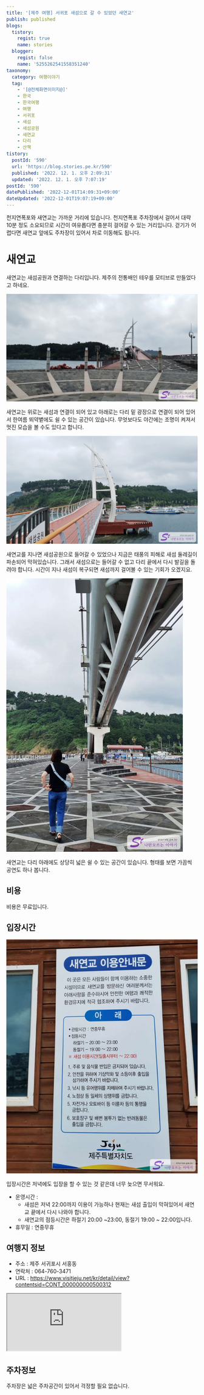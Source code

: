 ```yaml
---
title: '[제주 여행] 서귀포 새섬으로 갈 수 있었던 새연교'
publish: published
blogs:
  tistory:
    regist: true
    name: stories
  blogger:
    regist: false
    name: '5255262541558351240'
taxonomy:
  category: 여행이야기
  tag:
    - '[@전체화면이미지@]'
    - 한국
    - 한국여행
    - 여행
    - 서귀포
    - 새섬
    - 새섬공원
    - 새연교
    - 다리
    - 산책
tistory:
  postId: '590'
  url: 'https://blog.stories.pe.kr/590'
  published: '2022. 12. 1. 오후 2:09:31'
  updated: '2022. 12. 1. 오후 7:07:19'
postId: '590'
datePublished: '2022-12-01T14:09:31+09:00'
dateUpdated: '2022-12-01T19:07:19+09:00'
---
```



천지연폭포와 새연교는 가까운 거리에 있습니다. 천지연폭포 주차장에서 걸어서 대략 10분 정도 소요되므로 시간이 여유롭다면 충분히 걸어갈 수 있는 거리입니다. 걷기가 어렵다면 새연교 앞에도 주차장이 있어서 차로 이동해도 됩니다.

# 새연교

새연교는 새섬공원과 연결하는 다리입니다. 제주의 전통배인 테우를 모티브로 만들었다고 하네요.

![새연교](./images/njo2_20220914_101558-01.jpeg)

새연교는 위로는 새섬과 연결이 되어 있고 아래로는 다리 밑 광장으로 연결이 되어 있어서 한여름 뙤약볕에도 쉴 수 있는 공간이 있습니다. 무엇보다도 야간에는 조명이 켜져서 멋진 모습을 볼 수도 있다고 합니다.

![새섬에서 바라본 새연교](./images/njo2_20220914_102303-01.jpeg)

새연교를 지나면 새섬공원으로 들어갈 수 있었으나 지금은 태풍의 피해로 새섬 둘레길이 파손되어 막혀있습니다. 그래서 새섬으로는 들어갈 수 없고 다리 끝에서 다시 발길을 돌려야 합니다. 시간이 지나 새섬이 복구되면 새섬까지 걸어볼 수 있는 기회가 오겠지요.

![새연교 아래 광장](./images/njo2_20220914_102632-01.jpeg)

새연교는 다리 아래에도 상당히 넓은 쉴 수 있는 공간이 있습니다. 형태를 보면 가끔씩 공연도 하나 봅니다.

## 비용

비용은 무료입니다.

## 입장시간

![새연교 이용안내문](./images/njo2_20220914_101547-01.jpeg)

입장시간은 저녁에도 입장을 할 수 있는 것 같은데 너무 늦으면 무서워요.

- 운영시간 :
  - 새섬은 저녁 22:00까지 이용이 가능하나 현재는 새섬 출입이 막혀있어서 새연교 끝에서 다시 나와야 합니다.
  - 새연교의 점등시간은 하절기 20:00 ~23:00, 동절기 19:00 ~ 22:00입니다.
- 휴무일 : 연중무휴

## 여행지 정보

- 주소 : 제주 서귀포시 서홍동
- 연락처 : 064-760-3471
- URL : https://www.visitjeju.net/kr/detail/view?contentsid=CONT_000000000500312

<div class='embed-responsive embed-responsive-16by9'>
<iframe src='https://www.google.com/maps/embed?pb=!1m18!1m12!1m3!1d3337.1172269982076!2d126.55767111548901!3d33.2372321676834!2m3!1f0!2f0!3f0!3m2!1i1024!2i768!4f13.1!3m3!1m2!1s0x350c53a5ccbff7a5%3A0xb3200f8e151dd64b!2z7IOI7Jew6rWQ!5e0!3m2!1sko!2skr!4v1669871081127!5m2!1sko!2skr' class='embed-responsive-item' allowfullscreen></iframe>
</div>

## 주차정보

주차장은 넓은 주차공간이 있어서 걱정할 필요 없습니다.
